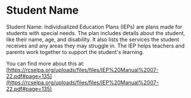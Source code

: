 # Student Name
Student Name: Individualized Education Plans (IEPs) are plans made for students with special needs. The plan includes details about the student, like their name, age, and disability. It also lists the services the student receives and any areas they may struggle in. The IEP helps teachers and parents work together to support the student's learning.

You can find more about this at: [https://rcselpa.org/uploads/files/files/IEP%20Manual%2007-22.pdf#page=135](https://rcselpa.org/uploads/files/files/IEP%20Manual%2007-22.pdf#page=135)
